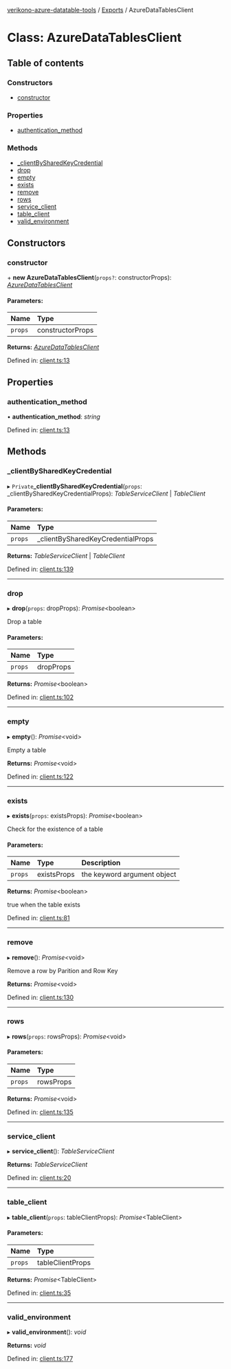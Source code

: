 [verikono-azure-datatable-tools](../README.md) / [Exports](../modules.md) / AzureDataTablesClient

# Class: AzureDataTablesClient

## Table of contents

### Constructors

- [constructor](azuredatatablesclient.md#constructor)

### Properties

- [authentication\_method](azuredatatablesclient.md#authentication_method)

### Methods

- [\_clientBySharedKeyCredential](azuredatatablesclient.md#_clientbysharedkeycredential)
- [drop](azuredatatablesclient.md#drop)
- [empty](azuredatatablesclient.md#empty)
- [exists](azuredatatablesclient.md#exists)
- [remove](azuredatatablesclient.md#remove)
- [rows](azuredatatablesclient.md#rows)
- [service\_client](azuredatatablesclient.md#service_client)
- [table\_client](azuredatatablesclient.md#table_client)
- [valid\_environment](azuredatatablesclient.md#valid_environment)

## Constructors

### constructor

\+ **new AzureDataTablesClient**(`props?`: constructorProps): [*AzureDataTablesClient*](azuredatatablesclient.md)

#### Parameters:

Name | Type |
:------ | :------ |
`props` | constructorProps |

**Returns:** [*AzureDataTablesClient*](azuredatatablesclient.md)

Defined in: [client.ts:13](https://github.com/verikono/azure-datatable-tools/blob/0c87c96/src/client.ts#L13)

## Properties

### authentication\_method

• **authentication\_method**: *string*

Defined in: [client.ts:13](https://github.com/verikono/azure-datatable-tools/blob/0c87c96/src/client.ts#L13)

## Methods

### \_clientBySharedKeyCredential

▸ `Private`**_clientBySharedKeyCredential**(`props`: \_clientBySharedKeyCredentialProps): *TableServiceClient* \| *TableClient*

#### Parameters:

Name | Type |
:------ | :------ |
`props` | \_clientBySharedKeyCredentialProps |

**Returns:** *TableServiceClient* \| *TableClient*

Defined in: [client.ts:139](https://github.com/verikono/azure-datatable-tools/blob/0c87c96/src/client.ts#L139)

___

### drop

▸ **drop**(`props`: dropProps): *Promise*<boolean\>

Drop a table

#### Parameters:

Name | Type |
:------ | :------ |
`props` | dropProps |

**Returns:** *Promise*<boolean\>

Defined in: [client.ts:102](https://github.com/verikono/azure-datatable-tools/blob/0c87c96/src/client.ts#L102)

___

### empty

▸ **empty**(): *Promise*<void\>

Empty a table

**Returns:** *Promise*<void\>

Defined in: [client.ts:122](https://github.com/verikono/azure-datatable-tools/blob/0c87c96/src/client.ts#L122)

___

### exists

▸ **exists**(`props`: existsProps): *Promise*<boolean\>

Check for the existence of a table

#### Parameters:

Name | Type | Description |
:------ | :------ | :------ |
`props` | existsProps | the keyword argument object   |

**Returns:** *Promise*<boolean\>

true when the table exists

Defined in: [client.ts:81](https://github.com/verikono/azure-datatable-tools/blob/0c87c96/src/client.ts#L81)

___

### remove

▸ **remove**(): *Promise*<void\>

Remove a row by Parition and Row Key

**Returns:** *Promise*<void\>

Defined in: [client.ts:130](https://github.com/verikono/azure-datatable-tools/blob/0c87c96/src/client.ts#L130)

___

### rows

▸ **rows**(`props`: rowsProps): *Promise*<void\>

#### Parameters:

Name | Type |
:------ | :------ |
`props` | rowsProps |

**Returns:** *Promise*<void\>

Defined in: [client.ts:135](https://github.com/verikono/azure-datatable-tools/blob/0c87c96/src/client.ts#L135)

___

### service\_client

▸ **service_client**(): *TableServiceClient*

**Returns:** *TableServiceClient*

Defined in: [client.ts:20](https://github.com/verikono/azure-datatable-tools/blob/0c87c96/src/client.ts#L20)

___

### table\_client

▸ **table_client**(`props`: tableClientProps): *Promise*<TableClient\>

#### Parameters:

Name | Type |
:------ | :------ |
`props` | tableClientProps |

**Returns:** *Promise*<TableClient\>

Defined in: [client.ts:35](https://github.com/verikono/azure-datatable-tools/blob/0c87c96/src/client.ts#L35)

___

### valid\_environment

▸ **valid_environment**(): *void*

**Returns:** *void*

Defined in: [client.ts:177](https://github.com/verikono/azure-datatable-tools/blob/0c87c96/src/client.ts#L177)
